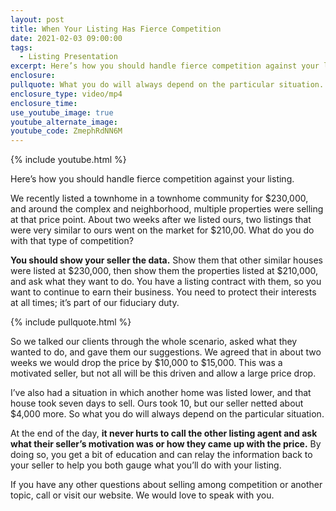 ```yaml
---
layout: post
title: When Your Listing Has Fierce Competition
date: 2021-02-03 09:00:00
tags:
  - Listing Presentation
excerpt: Here’s how you should handle fierce competition against your listing.
enclosure:
pullquote: What you do will always depend on the particular situation.
enclosure_type: video/mp4
enclosure_time:
use_youtube_image: true
youtube_alternate_image:
youtube_code: ZmephRdNN6M
---
```


{% include youtube.html %}

Here’s how you should handle fierce competition against your listing.

We recently listed a townhome in a townhome community for $230,000, and around the complex and neighborhood, multiple properties were selling at that price point. About two weeks after we listed ours, two listings that were very similar to ours went on the market for $210,00. What do you do with that type of competition?

**You should show your seller the data.** Show them that other similar houses were listed at $230,000, then show them the properties listed at $210,000, and ask what they want to do. You have a listing contract with them, so you want to continue to earn their business. You need to protect their interests at all times; it’s part of our fiduciary duty.&nbsp;

{% include pullquote.html %}

So we talked our clients through the whole scenario, asked what they wanted to do, and gave them our suggestions. We agreed that in about two weeks we would drop the price by $10,000 to $15,000. This was a motivated seller, but not all will be this driven and allow a large price drop.&nbsp;

I’ve also had a situation in which another home was listed lower, and that house took seven days to sell. Ours took 10, but our seller netted about $4,000 more. So what you do will always depend on the particular situation.

At the end of the day, **it never hurts to call the other listing agent and ask what their seller’s motivation was or how they came up with the price.** By doing so, you get a bit of education and can relay the information back to your seller to help you both gauge what you’ll do with your listing.

If you have any other questions about selling among competition or another topic, call or visit our website. We would love to speak with you.
